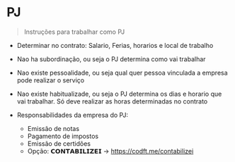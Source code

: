 # **PJ**
>Instruções para trabalhar como PJ

- Determinar no contrato: Salario, Ferias, horarios e local de trabalho

- Nao ha subordinação, ou seja o PJ determina como vai trabalhar
- Nao existe pessoalidade, ou seja qual quer pessoa vinculada a empresa pode realizar o serviço
- Nao existe habitualizade, ou seja o PJ determina os dias e horario que vai trabalhar. Só deve realizar as horas determinadas no contrato

- Responsabilidades da empresa do PJ:
   - Emissão de notas
   - Pagamento de impostos 
   - Emissão de certidões
   - Opção: 𝗖𝗢𝗡𝗧𝗔𝗕𝗜𝗟𝗜𝗭𝗘𝗜 → https://codft.me/contabilizei
